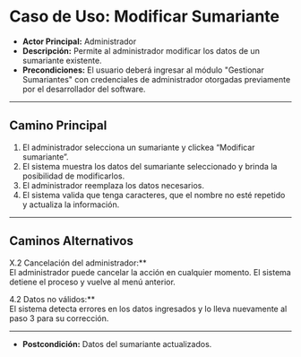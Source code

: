 # Caso de Uso: Modificar Sumariante

- **Actor Principal:** Administrador  
- **Descripción:** Permite al administrador modificar los datos de un sumariante existente.  
- **Precondiciones:** El usuario deberá ingresar al módulo "Gestionar Sumariantes" con credenciales de administrador otorgadas previamente por el desarrollador del software.

---

## Camino Principal

1. El administrador selecciona un sumariante y clickea “Modificar sumariante”.
2. El sistema muestra los datos del sumariante seleccionado y brinda la posibilidad de modificarlos.
3. El administrador reemplaza los datos necesarios.
4. El sistema valida que tenga caracteres, que el nombre no esté repetido y actualiza la información.

---

## Caminos Alternativos

X.2 Cancelación del administrador:**  
  El administrador puede cancelar la acción en cualquier momento. El sistema detiene el proceso y vuelve al menú anterior.

4.2 Datos no válidos:**  
  El sistema detecta errores en los datos ingresados y lo lleva nuevamente al paso 3 para su corrección.

---

- **Postcondición:** Datos del sumariante actualizados.
